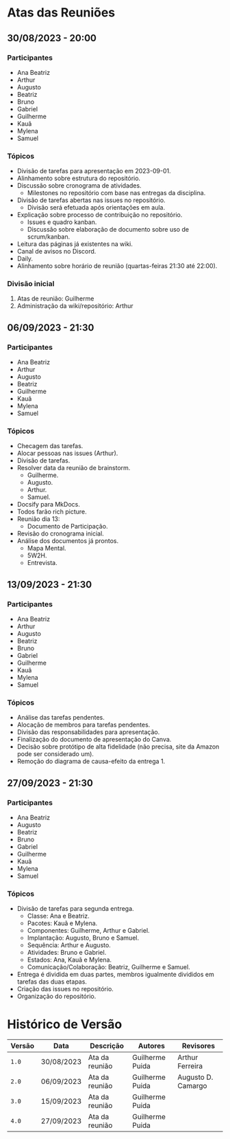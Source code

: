 # Atas das Reuniões

## 30/08/2023 - 20:00

### Participantes

- Ana Beatriz
- Arthur
- Augusto
- Beatriz
- Bruno
- Gabriel
- Guilherme
- Kauã
- Mylena
- Samuel

### Tópicos

- Divisão de tarefas para apresentação em 2023-09-01.
- Alinhamento sobre estrutura do repositório.
- Discussão sobre cronograma de atividades.
  - Milestones no repositório com base nas entregas da disciplina.
- Divisão de tarefas abertas nas issues no repositório.
  - Divisão será efetuada após orientações em aula.
- Explicação sobre processo de contribuição no repositório.
  - Issues e quadro kanban.
  - Discussão sobre elaboração de documento sobre uso de scrum/kanban.
- Leitura das páginas já existentes na wiki.
- Canal de avisos no Discord.
- Daily.
- Alinhamento sobre horário de reunião (quartas-feiras 21:30 até 22:00).

### Divisão inicial

1. Atas de reunião: Guilherme
1. Administração da wiki/repositório: Arthur

## 06/09/2023 - 21:30

### Participantes

- Ana Beatriz
- Arthur
- Augusto
- Beatriz
- Guilherme
- Kauã
- Mylena
- Samuel

### Tópicos

- Checagem das tarefas.
- Alocar pessoas nas issues (Arthur).
- Divisão de tarefas.
- Resolver data da reunião de brainstorm.
  - Guilherme.
  - Augusto.
  - Arthur.
  - Samuel.
- Docsify para MkDocs.
- Todos farão rich picture.
- Reunião dia 13:
  - Documento de Participação.
- Revisão do cronograma inicial.
- Análise dos documentos já prontos.
  - Mapa Mental.
  - 5W2H.
  - Entrevista.

## 13/09/2023 - 21:30

### Participantes

- Ana Beatriz
- Arthur
- Augusto
- Beatriz
- Bruno
- Gabriel
- Guilherme
- Kauã
- Mylena
- Samuel

### Tópicos

- Análise das tarefas pendentes.
- Alocação de membros para tarefas pendentes.
- Divisão das responsabilidades para apresentação.
- Finalização do documento de apresentação do Canva.
- Decisão sobre protótipo de alta fidelidade (não precisa, site da Amazon pode ser considerado um).
- Remoção do diagrama de causa-efeito da entrega 1.

## 27/09/2023 - 21:30

### Participantes

- Ana Beatriz
- Augusto
- Beatriz
- Bruno
- Gabriel
- Guilherme
- Kauã
- Mylena
- Samuel

### Tópicos

- Divisão de tarefas para segunda entrega.
  - Classe: Ana e Beatriz.
  - Pacotes: Kauã e Mylena.
  - Componentes: Guilherme, Arthur e Gabriel.
  - Implantação: Augusto, Bruno e Samuel.
  - Sequência: Arthur e Augusto.
  - Atividades: Bruno e Gabriel.
  - Estados: Ana, Kauã e Mylena.
  - Comunicação/Colaboração: Beatriz, Guilherme e Samuel.
- Entrega é dividida em duas partes, membros igualmente divididos em tarefas
  das duas etapas.
- Criação das issues no repositório.
- Organização do repositório.

# Histórico de Versão

| Versão | Data       | Descrição      | Autores         | Revisores          |
| ------ | ---------- | -------------- | --------------- | ------------------ |
| `1.0`  | 30/08/2023 | Ata da reunião | Guilherme Puida | Arthur Ferreira    |
| `2.0`  | 06/09/2023 | Ata da reunião | Guilherme Puida | Augusto D. Camargo |
| `3.0`  | 15/09/2023 | Ata da reunião | Guilherme Puida |                    |
| `4.0`  | 27/09/2023 | Ata da reunião | Guilherme Puida |                    |
